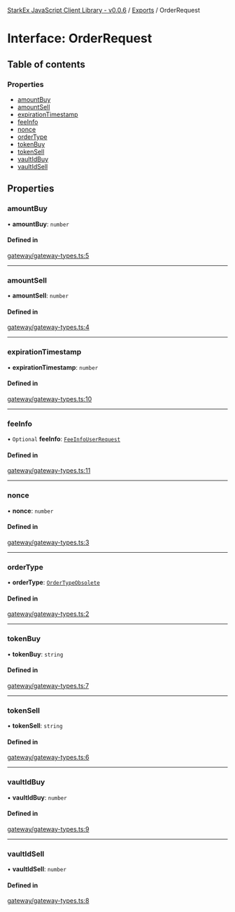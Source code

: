 [StarkEx JavaScript Client Library - v0.0.6](../README.md) / [Exports](../modules.md) / OrderRequest

# Interface: OrderRequest

## Table of contents

### Properties

- [amountBuy](OrderRequest.md#amountbuy)
- [amountSell](OrderRequest.md#amountsell)
- [expirationTimestamp](OrderRequest.md#expirationtimestamp)
- [feeInfo](OrderRequest.md#feeinfo)
- [nonce](OrderRequest.md#nonce)
- [orderType](OrderRequest.md#ordertype)
- [tokenBuy](OrderRequest.md#tokenbuy)
- [tokenSell](OrderRequest.md#tokensell)
- [vaultIdBuy](OrderRequest.md#vaultidbuy)
- [vaultIdSell](OrderRequest.md#vaultidsell)

## Properties

### amountBuy

• **amountBuy**: `number`

#### Defined in

[gateway/gateway-types.ts:5](https://github.com/starkware-libs/starkex-js/blob/3031d40/src/lib/gateway/gateway-types.ts#L5)

---

### amountSell

• **amountSell**: `number`

#### Defined in

[gateway/gateway-types.ts:4](https://github.com/starkware-libs/starkex-js/blob/3031d40/src/lib/gateway/gateway-types.ts#L4)

---

### expirationTimestamp

• **expirationTimestamp**: `number`

#### Defined in

[gateway/gateway-types.ts:10](https://github.com/starkware-libs/starkex-js/blob/3031d40/src/lib/gateway/gateway-types.ts#L10)

---

### feeInfo

• `Optional` **feeInfo**: [`FeeInfoUserRequest`](FeeInfoUserRequest.md)

#### Defined in

[gateway/gateway-types.ts:11](https://github.com/starkware-libs/starkex-js/blob/3031d40/src/lib/gateway/gateway-types.ts#L11)

---

### nonce

• **nonce**: `number`

#### Defined in

[gateway/gateway-types.ts:3](https://github.com/starkware-libs/starkex-js/blob/3031d40/src/lib/gateway/gateway-types.ts#L3)

---

### orderType

• **orderType**: [`OrderTypeObsolete`](../enums/OrderTypeObsolete.md)

#### Defined in

[gateway/gateway-types.ts:2](https://github.com/starkware-libs/starkex-js/blob/3031d40/src/lib/gateway/gateway-types.ts#L2)

---

### tokenBuy

• **tokenBuy**: `string`

#### Defined in

[gateway/gateway-types.ts:7](https://github.com/starkware-libs/starkex-js/blob/3031d40/src/lib/gateway/gateway-types.ts#L7)

---

### tokenSell

• **tokenSell**: `string`

#### Defined in

[gateway/gateway-types.ts:6](https://github.com/starkware-libs/starkex-js/blob/3031d40/src/lib/gateway/gateway-types.ts#L6)

---

### vaultIdBuy

• **vaultIdBuy**: `number`

#### Defined in

[gateway/gateway-types.ts:9](https://github.com/starkware-libs/starkex-js/blob/3031d40/src/lib/gateway/gateway-types.ts#L9)

---

### vaultIdSell

• **vaultIdSell**: `number`

#### Defined in

[gateway/gateway-types.ts:8](https://github.com/starkware-libs/starkex-js/blob/3031d40/src/lib/gateway/gateway-types.ts#L8)
